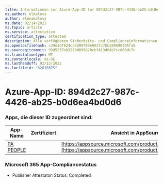 ```yaml
---
title: Informationen zur Azure-App-ID für 894d2c27-987c-4426-ab25-b0d6ea4bd0d6
ms.author: elmalova
author: elenamalova
ms.date: 02/14/2022
ms.topic: article
ms.service: attestation
certification_type: attested
description: Alle verfügbaren Sicherheits- und Complianceinformationen für 894d2c27-987c-4426-ab25-b0d6ea4bd0d6.
ms.openlocfilehash: cd9e1df624ca4309789e9027c7bb580898f05fa5
ms.sourcegitcommit: 9905237eb3270d099820cbf413d64b7cc066dc7c
ms.translationtype: MT
ms.contentlocale: de-DE
ms.lasthandoff: 02/15/2022
ms.locfileid: "62810875"
---
```

# <a name="azure-app-id-894d2c27-987c-4426-ab25-b0d6ea4bd0d6"></a>Azure-App-ID: 894d2c27-987c-4426-ab25-b0d6ea4bd0d6


### <a name="apps-associated-with-this-id"></a>Apps, die dieser ID zugeordnet sind:
| **App-Name** | **Zertifiziert** | **Ansicht in AppSource** |
|--------------|---------------|-----------------------|
| [PA PEOPLE](https://docs.microsoft.com/microsoft-365-app-certification/forward/WA200002948) |  | [https://appsource.microsoft.com/product/office/WA200002948](https://appsource.microsoft.com/product/office/WA200002948) |

### <a name="microsoft-365-app-compliance-status"></a>Microsoft 365 App-Compliancestatus
- Publisher Attestaton Status: Completed
